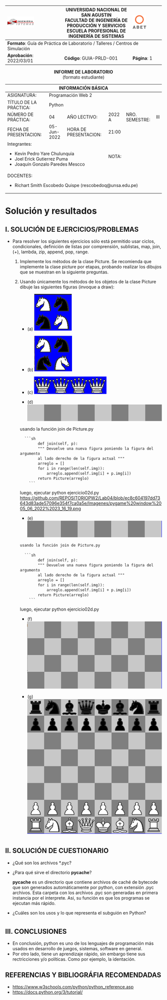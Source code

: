 <div align="center">
<table>
    <theader>
        <tr>
            <td><img src="https://github.com/rescobedoq/pw2/blob/main/epis.png?raw=true" alt="EPIS" style="width:50%; height:auto"/></td>
            <th>
                <span style="font-weight:bold;">UNIVERSIDAD NACIONAL DE SAN AGUSTIN</span><br />
                <span style="font-weight:bold;">FACULTAD DE INGENIERÍA DE PRODUCCIÓN Y SERVICIOS</span><br />
                <span style="font-weight:bold;">ESCUELA PROFESIONAL DE INGENIERÍA DE SISTEMAS</span>
            </th>
            <td><img src="https://github.com/rescobedoq/pw2/blob/main/abet.png?raw=true" alt="ABET" style="width:50%; height:auto"/></td>
        </tr>
    </theader>
    <tbody>
        <tr><td colspan="3"><span style="font-weight:bold;">Formato</span>: Guía de Práctica de Laboratorio / Talleres / Centros de Simulación</td></tr>
        <tr><td><span style="font-weight:bold;">Aprobación</span>:  2022/03/01</td><td><span style="font-weight:bold;">Código</span>: GUIA-PRLD-001</td><td><span style="font-weight:bold;">Página</span>: 1</td></tr>
    </tbody>
</table>
</div>

<div align="center">
<span style="font-weight:bold;">INFORME DE LABORATORIO</span><br />
<span>(formato estudiante)</span>
</div>


<table>
<theader>
<tr><th colspan="6">INFORMACIÓN BÁSICA</th></tr>
</theader>
<tbody>
<tr><td>ASIGNATURA:</td><td colspan="5">Programación Web 2</td></tr>
<tr><td>TÍTULO DE LA PRÁCTICA:</td><td colspan="5">Python</td></tr>
<tr>
<td>NÚMERO DE PRÁCTICA:</td><td>04</td><td>AÑO LECTIVO:</td><td>2022 A</td><td>NRO. SEMESTRE:</td><td>III</td>
</tr>
<tr>
<td>FECHA DE PRESENTACION:</td><td>05-Jun-2022</td><td>HORA DE PRESENTACION:</td><td colspan="3">21:00</td>
</tr>
<tr><td colspan="3">Integrantes:
<ul>
<li>Kevin Pedro Yare Chulunquia</li>
<li>Joel Erick Gutierrez Puma</li>
<li>Joaquín Gonzalo Paredes Mescco</li>
</ul>
</td>
<td>NOTA:</td><td colspan="2"></td>
</tr>
<tr><td colspan="6">DOCENTES:
<ul>
<li>Richart Smith Escobedo Quispe (rescobedoq@unsa.edu.pe)</li>
</ul>
</td>
</<tr>
</tdbody>
</table>


# Solución y resultados

## I.		SOLUCIÓN DE EJERCICIOS/PROBLEMAS

-   Para resolver los siguientes ejercicios sólo está permitido usar ciclos, condicionales, definición de listas por comprensión, sublistas, map, join, (+), lambda, zip, append, pop, range.

    1.  Implemente los métodos de la clase Picture. Se recomienda que implemente la clase picture por etapas, probando realizar los dibujos que se muestran en la siguiente preguntas.
    2.  Usando únicamente los métodos de los objetos de la clase Picture dibuje las siguientes figuras (invoque a draw):

           *    (a) ![(a)](Imagenes/ejercicio_02_a.png)

           *    (b) ![(b)](Imagenes/ejercicio_02_b.png)

           *    (c) ![(c)](Imagenes/ejercicio_02_c.png)

           *    (d) ![(d)](Imagenes/ejercicio_02_d.png)

           usando la función join de Picture.py
              
              ```sh
                    def join(self, p):
                    """ Devuelve una nueva figura poniendo la figura del argumento 
                    al lado derecho de la figura actual """
                    arreglo = []
                    for i in range(len(self.img)):
                        arreglo.append(self.img[i] + p.img[i])
                    return Picture(arreglo)                                                                                       
                ```
                
          luego, ejecutar python ejercicio02d.py
            https://github.com/REPOSITORIOPW2/Lab04/blob/ec8c604197dd73643d83ade57096e354f7ca0a5e/Imagenes/pygame%20window%2005_06_2022%2023_16_19.png
          
           *    (e) ![(e)](Imagenes/ejercicio_02_e.png)

            usando la función join de Picture.py
              
              ```sh
                    def join(self, p):
                    """ Devuelve una nueva figura poniendo la figura del argumento 
                    al lado derecho de la figura actual """
                    arreglo = []
                    for i in range(len(self.img)):
                        arreglo.append(self.img[i] + p.img[i])
                    return Picture(arreglo)                                                                                       
                ```
        luego, ejecutar python ejercicio02d.py
        
           *    (f) ![(f)](Imagenes/ejercicio_02_f.png)

           *    (g) ![(g)](Imagenes/ejercicio_02_g.png)

#
    
## II.	SOLUCIÓN DE CUESTIONARIO

-   ¿Qué son los archivos *.pyc?
-   ¿Para qué sirve el directorio __pycache__?

    __pycache__ es un directorio que contiene archivos de caché de bytecode que son generados automáticamente por python, con extensión .pyc archivos. Esta carpeta con los archivos .pyc son generadas en primera instancia por el interprete. Asi, su función es que los programas se ejecutan más rápido.
    
-   ¿Cuáles son los usos y lo que representa el subguión en Python?

#

## III.	CONCLUSIONES

- En conclusión, python es uno de los lenguajes de programación más usados en desarrollo de juegos, sistemas, software en general. 
- Por otro lado, tiene un aprendizaje rápido, sin embargo tiene sus rectricciones y/o políticas. Como por ejemplo, la identación. 

## REFERENCIAS Y BIBLIOGRÁFIA RECOMENDADAS
-   https://www.w3schools.com/python/python_reference.asp
-   https://docs.python.org/3/tutorial/
